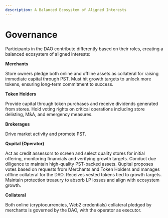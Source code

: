```yaml
---
description: A Balanced Ecosystem of Aligned Interests
---
```


# Governance

Participants in the DAO contribute differently based on their roles, creating a balanced ecosystem of aligned interests:

**Merchants**

Store owners pledge both online and offline assets as collateral for raising immediate capital through PST. Must hit growth targets to unlock more tokens, ensuring long-term commitment to success.

**Token Holders**

Provide capital through token purchases and receive dividends generated from stores. Hold voting rights on critical operations including store delisting, M\&A, and emergency measures.

**Brokerages**

Drive market activity and promote PST.

**Qupital (Operator)**

Act as credit assessors to screen and select quality stores for initial offering, monitoring financials and verifying growth targets. Conduct due diligence to maintain high-quality PST-backed assets. Qupital proposes votes based on requests from Merchants and Token Holders and manages offline collateral for the DAO.  Receives vested tokens tied to growth targets. Maintain protection treasury to absorb LP losses and align with ecosystem growth.

**Collateral**

Both online (cryptocurrencies, Web2 credentials) collateral pledged by merchants is governed by the DAO, with the operator as executor.
